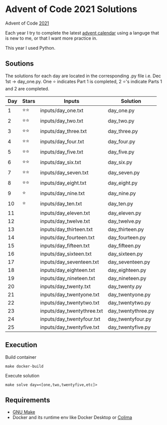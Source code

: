 # Advent of Code 2021 Solutions
Advent of Code [2021](https://adventofcode.com/2021)

Each year I try to complete the latest [advent calendar](https://adventofcode.com/2021/about) using a languge that is new to me, or that I want more practice in.

This year I used Python.

## Soutions
The solutions for each day are located in the corresponding .py file i.e. Dec 1st -> day_one.py.
One :star: indicates Part 1 is completed, 2 :star:'s indicate Parts 1 and 2 are completed.

| Day  | Stars| Inputs | Solution |
| ----- | ----- | -------- | ------ |
| 1  | :star::star: | inputs/day_one.txt | day_one.py |
| 2  | :star::star: | inputs/day_two.txt | day_two.py |
| 3  | :star::star: | inputs/day_three.txt | day_three.py |
| 4  | :star::star: | inputs/day_four.txt | day_four.py |
| 5  | :star::star: | inputs/day_five.txt | day_five.py |
| 6  | :star::star: | inputs/day_six.txt | day_six.py |
| 7  | :star::star: | inputs/day_seven.txt | day_seven.py |
| 8  | :star::star: | inputs/day_eight.txt | day_eight.py |
| 9  | :star: | inputs/day_nine.txt | day_nine.py |
| 10  | :star: | inputs/day_ten.txt | day_ten.py |
| 11  | | inputs/day_eleven.txt | day_eleven.py |
| 12  | | inputs/day_twelve.txt | day_twelve.py |
| 13  | | inputs/day_thirteen.txt | day_thirteen.py |
| 14  | | inputs/day_fourteen.txt | day_fourteen.py |
| 15  | | inputs/day_fifteen.txt | day_fifteen.py |
| 16  | | inputs/day_sixteen.txt | day_sixteen.py |
| 17  | | inputs/day_seventeen.txt | day_seventeen.py |
| 18  | | inputs/day_eighteen.txt | day_eighteen.py |
| 19  | | inputs/day_nineteen.txt | day_nineteen.py |
| 20  | | inputs/day_twenty.txt | day_twenty.py |
| 21  | | inputs/day_twentyone.txt | day_twentyone.py |
| 22  | | inputs/day_twentytwo.txt | day_twentytwo.py |
| 23  | | inputs/day_twentythree.txt | day_twentythree.py |
| 24  | | inputs/day_twentyfour.txt | day_twentyfour.py |
| 25  | | inputs/day_twentyfive.txt | day_twentyfive.py |

## Execution
Build container
```
make docker-build
```
Execute solution
```
make solve day=<[one,two,twentyfive,etc]>
```

## Requirements
 - [GNU Make](https://www.gnu.org/software/make/manual/make.html#Simple-Makefile)
 - Docker and its runtime env like Docker Desktop or [Colima](https://github.com/abiosoft/colima?tab=readme-ov-file#getting-started)
